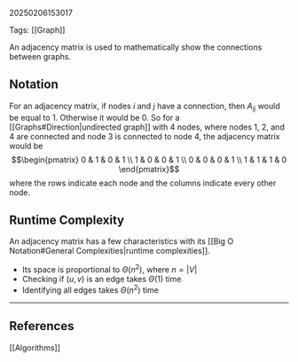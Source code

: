 20250206153017

Tags: [[Graph]]

 An adjacency matrix is used to mathematically show the connections between graphs. 

## Notation
For an adjacency matrix, if nodes $i$ and $j$ have a connection, then $A_{ij}$ would be equal to 1. Otherwise it would be 0. So for a [[Graphs#Direction|undirected graph]] with 4 nodes, where nodes 1, 2, and 4 are connected and node 3 is connected to node 4, the adjacency matrix would be $$\begin{pmatrix}
0 & 1 & 0 & 1 \\
1 & 0 & 0 & 1 \\
0 & 0 & 0 & 1 \\
1 & 1 & 1 & 0
\end{pmatrix}$$
where the rows indicate each node and the columns indicate every other node. 

## Runtime Complexity
An adjacency matrix has a few characteristics with its [[Big O Notation#General Complexities|runtime complexities]].
- Its space is proportional to $Θ(n^{2})$, where $n = |V|$
- Checking if $(u, v)$ is an edge takes $Θ(1)$ time
- Identifying all edges takes $Θ(n^{2})$ time

___
## References
[[Algorithms]]
